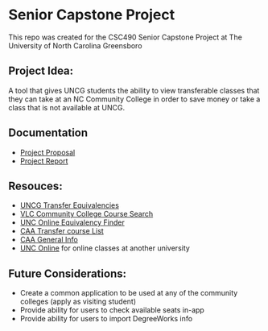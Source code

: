 # Senior Capstone Project
This repo was created for the CSC490 Senior Capstone Project at The University of North Carolina Greensboro

## Project Idea:
A tool that gives UNCG students the ability to view transferable classes that they can take at an NC Community College in order to save money or take a class that is not available at UNCG.

## Documentation
- [Project Proposal](https://docs.google.com/document/d/1IWOf410y59I2bMbVW4vWyZdeBoQwfgHsUXxvymNv-0Y/edit)
- [Project Report](https://docs.google.com/document/d/1Y1EDR5n7cXMdC7oxlltVKkS5DQMsasxhROFsvEqygnI/edit?pli=1)

## Resouces:
- [UNCG Transfer Equivalencies](https://tes.collegesource.com/publicview/TES_publicview01.aspx?rid=200AB5D2-A95C-4895-9836-300D49A73FD1&aid=CFC487EB-2770-451B-8B5D-A20C08DB6323)
- [VLC Community College Course Search](https://vlc.nccommunitycolleges.edu/students/find-a-course/)
- [UNC Online Equivalency Finder](https://online.northcarolina.edu/courses/equivs.php)
- [CAA Transfer course List](https://www.nccommunitycolleges.edu/sites/default/files/basic-pages/academic-programs/attachments/transfer_course_list_appendixg_2020.pdf)
- [CAA General Info](https://www.nccommunitycolleges.edu/academic-programs/college-transferarticulation-agreements/comprehensive-articulation-agreement-caa)
- [UNC Online](https://www.gtcc.edu/_files/registration/gtcc_fall_2020_course_schedule.pdf) for online classes at another university

## Future Considerations:
- Create a common application to be used at any of the community colleges (apply as visiting student)
- Provide ability for users to check available seats in-app
- Provide ability for users to import DegreeWorks info
